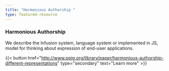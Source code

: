 ```yaml
---
title: "Harmonious Authorship "
type: featured-resource
---
```

### Harmonious Authorship

We describe the Infusion system, language system or implemented in JS, model for thinking about expression of end-user applications.

{{< button href="http://www.ppig.org/library/paper/harmonious-authorship-different-representations" type="secondary" text="Learn&nbsp;more" >}}
